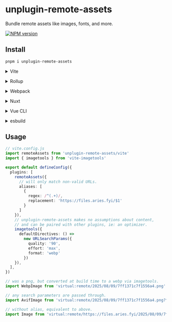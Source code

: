 # unplugin-remote-assets
Bundle remote assets like images, fonts, and more.

[![NPM version](https://img.shields.io/npm/v/unplugin-remote-assets?color=a1b858&label=)](https://www.npmjs.com/package/unplugin-remote-assets)

## Install

```bash
pnpm i unplugin-remote-assets
```

<details>
<summary>Vite</summary><br>

```ts
// vite.config.ts
import remoteAssets from 'unplugin-remote-assets/vite'

export default defineConfig({
  plugins: [
    remoteAssets({ /* options */ }),
  ],
})
```

<br></details>

<details>
<summary>Rollup</summary><br>

```ts
// rollup.config.js
import remoteAssets from 'unplugin-remote-assets/rollup'

export default {
  plugins: [
    remoteAssets({ /* options */ }),
  ],
}
```

<br></details>

<details>
<summary>Webpack</summary><br>

```ts
// webpack.config.js
module.exports = {
  /* ... */
  plugins: [
    require('unplugin-remote-assets/webpack')({ /* options */ })
  ]
}
```

<br></details>

<details>
<summary>Nuxt</summary><br>

```ts
// nuxt.config.js
export default defineNuxtConfig({
  modules: [
    ['unplugin-remote-assets/nuxt', { /* options */ }],
  ],
})
```

> This module works for both Nuxt 2 and [Nuxt Vite](https://github.com/nuxt/vite)

<br></details>

<details>
<summary>Vue CLI</summary><br>

```ts
// vue.config.js
module.exports = {
  configureWebpack: {
    plugins: [
      require('unplugin-remote-assets/webpack')({ /* options */ }),
    ],
  },
}
```

<br></details>

<details>
<summary>esbuild</summary><br>

```ts
// esbuild.config.js
import { build } from 'esbuild'
import remoteAssets from 'unplugin-remote-assets/esbuild'

build({
  plugins: [remoteAssets()],
})
```

<br></details>

## Usage
```ts
// vite.config.js
import remoteAssets from 'unplugin-remote-assets/vite'
import { imagetools } from 'vite-imagetools'

export default defineConfig({
  plugins: [
    remoteAssets({
      // will only match non-valid URLs.
      aliases: [
        {
          regex: /^(.+)/,
          replacement: 'https://files.aries.fyi/$1'
        }
      ]
    }),
    // unplugin-remote-assets makes no assumptions about content,
    // and can be paired with other plugins, ie: an optimizer.
    imagetools({
      defaultDirectives: () =>
        new URLSearchParams({
          quality: '90',
          effort: 'max',
          format: 'webp'
        })
    }),
  ],
})
```

```ts
// was a png, but converted at build time to a webp via imagetools.
import WebpImage from 'virtual:remote/2025/08/09/7ff1371c7f1556a4.png'

// any search parameters are passed through.
import AvifImage from 'virtual:remote/2025/08/09/7ff1371c7f1556a4.png?format=avif'

// without alias, equivalent to above.
import Image from 'virtual:remote/https://files.aries.fyi/2025/08/09/7ff1371c7f1556a4.png'
```
